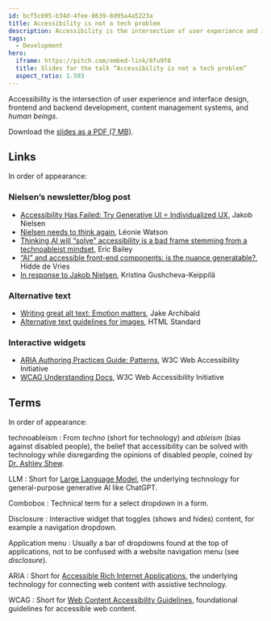 ```yaml
---
id: bcf5c695-b34d-4fee-8639-8d95a4a5223a
title: Accessibility is not a tech problem
description: Accessibility is the intersection of user experience and interface design, frontend and backend development, content management systems, and human beings.
tags:
  - Development
hero:
  iframe: https://pitch.com/embed-link/8fu9f8
  title: Slides for the talk “Accessibility is not a tech problem”
  aspect_ratio: 1.593
---
```


Accessibility is the intersection of user experience and interface design, frontend and backend development, content management systems, and _human beings_.

Download the [slides as a PDF (7 MB)](/files/accessibility-is-not-a-tech-problem.pdf).

## Links

In order of appearance:

### Nielsen’s newsletter/blog post

- [Accessibility Has Failed: Try Generative UI = Individualized UX](https://jakobnielsenphd.substack.com/p/accessibility-generative-ui), Jakob Nielsen
- [Nielsen needs to think again](https://tink.uk/nielsen-needs-to-think-again/), Léonie Watson
- [Thinking AI will “solve” accessibility is a bad frame stemming from a technoableist mindset](https://social.ericwbailey.website/@eric/111172321131231311), Eric Bailey
- [“AI” and accessible front-end components: is the nuance generatable?](https://hidde.blog/ai-for-accessible-components/), Hidde de Vries
- [In response to Jakob Nielsen](https://uxdesign.cc/in-response-to-jakob-nielsen-f5580f429fe5), Kristina Gushcheva-Keippilä

### Alternative text

- [Writing great alt text: Emotion matters](https://jakearchibald.com/2021/great-alt-text/), Jake Archibald
- [Alternative text guidelines for images](https://html.spec.whatwg.org/multipage/images.html#alt), HTML Standard

### Interactive widgets

- [ARIA Authoring Practices Guide: Patterns](https://www.w3.org/WAI/ARIA/apg/patterns/), W3C Web Accessibility Initiative
- [WCAG Understanding Docs](https://www.w3.org/WAI/WCAG22/Understanding/), W3C Web Accessibility Initiative

## Terms

In order of appearance:

technoableism
: From _techno_ (short for technology) and _ableism_ (bias against disabled people), the belief that accessibility can be solved with technology while disregarding the opinions of disabled people, coined by [Dr. Ashley Shew](https://techanddisability.com/).

LLM
: Short for [Large Language Model](https://en.wikipedia.org/wiki/Large_language_model), the underlying technology for general-purpose generative AI like ChatGPT.

Combobox
: Technical term for a select dropdown in a form.

Disclosure
: Interactive widget that toggles (shows and hides) content, for example a navigation dropdown.

Application menu
: Usually a bar of dropdowns found at the top of applications, not to be confused with a website navigation menu (see _disclosure_).

ARIA
: Short for [Accessible Rich Internet Applications](https://www.w3.org/WAI/standards-guidelines/aria/), the underlying technology for connecting web content with assistive technology.

WCAG
: Short for [Web Content Accessibility Guidelines](https://www.w3.org/WAI/standards-guidelines/wcag/), foundational guidelines for accessible web content.
